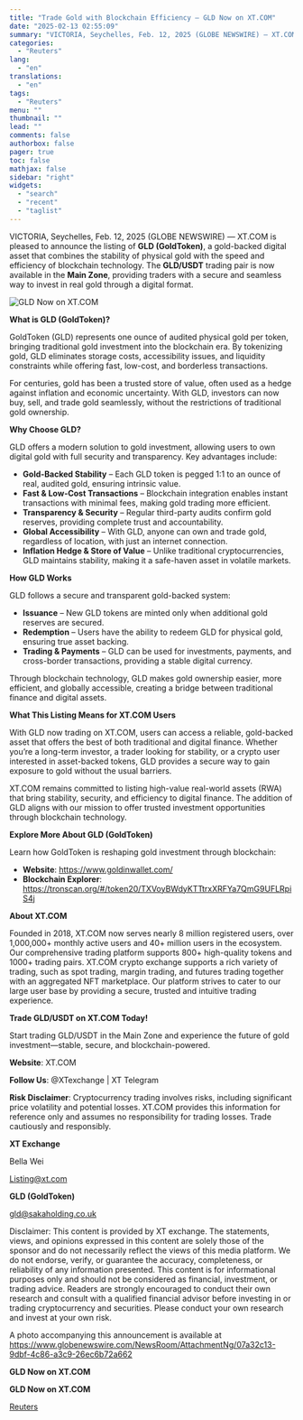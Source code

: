 ```yaml
---
title: "Trade Gold with Blockchain Efficiency – GLD Now on XT.COM"
date: "2025-02-13 02:55:09"
summary: "VICTORIA, Seychelles, Feb. 12, 2025 (GLOBE NEWSWIRE) — XT.COM is pleased to announce the listing of GLD (GoldToken), a gold-backed digital asset that combines the stability of physical gold with the speed and efficiency of blockchain technology. The GLD/USDT trading pair is now available in the Main Zone, providing traders..."
categories:
  - "Reuters"
lang:
  - "en"
translations:
  - "en"
tags:
  - "Reuters"
menu: ""
thumbnail: ""
lead: ""
comments: false
authorbox: false
pager: true
toc: false
mathjax: false
sidebar: "right"
widgets:
  - "search"
  - "recent"
  - "taglist"
---
```


VICTORIA, Seychelles, Feb. 12, 2025 (GLOBE NEWSWIRE) — XT.COM is pleased to announce the listing of **GLD (GoldToken)**, a gold-backed digital asset that combines the stability of physical gold with the speed and efficiency of blockchain technology. The **GLD/USDT** trading pair is now available in the **Main Zone**, providing traders with a secure and seamless way to invest in real gold through a digital format.

![GLD Now on XT.COM](https://s3.tradingview.com/news/image/tag:reuters.com,2025-02-12:newsml_GNX308CQJ-9a42c2e37379fe941aab7590281284d9-resized.jpeg)

**What is GLD (GoldToken)?**

GoldToken (GLD) represents one ounce of audited physical gold per token, bringing traditional gold investment into the blockchain era. By tokenizing gold, GLD eliminates storage costs, accessibility issues, and liquidity constraints while offering fast, low-cost, and borderless transactions.

For centuries, gold has been a trusted store of value, often used as a hedge against inflation and economic uncertainty. With GLD, investors can now buy, sell, and trade gold seamlessly, without the restrictions of traditional gold ownership.

**Why Choose GLD?**

GLD offers a modern solution to gold investment, allowing users to own digital gold with full security and transparency. Key advantages include:

* **Gold-Backed Stability** – Each GLD token is pegged 1:1 to an ounce of real, audited gold, ensuring intrinsic value.
* **Fast & Low-Cost Transactions** – Blockchain integration enables instant transactions with minimal fees, making gold trading more efficient.
* **Transparency & Security** – Regular third-party audits confirm gold reserves, providing complete trust and accountability.
* **Global Accessibility** – With GLD, anyone can own and trade gold, regardless of location, with just an internet connection.
* **Inflation Hedge & Store of Value** – Unlike traditional cryptocurrencies, GLD maintains stability, making it a safe-haven asset in volatile markets.

**How GLD Works**

GLD follows a secure and transparent gold-backed system:

* **Issuance** – New GLD tokens are minted only when additional gold reserves are secured.
* **Redemption** – Users have the ability to redeem GLD for physical gold, ensuring true asset backing.
* **Trading & Payments** – GLD can be used for investments, payments, and cross-border transactions, providing a stable digital currency.

Through blockchain technology, GLD makes gold ownership easier, more efficient, and globally accessible, creating a bridge between traditional finance and digital assets.

**What This Listing Means for XT.COM Users**

With GLD now trading on XT.COM, users can access a reliable, gold-backed asset that offers the best of both traditional and digital finance. Whether you’re a long-term investor, a trader looking for stability, or a crypto user interested in asset-backed tokens, GLD provides a secure way to gain exposure to gold without the usual barriers.

XT.COM remains committed to listing high-value real-world assets (RWA) that bring stability, security, and efficiency to digital finance. The addition of GLD aligns with our mission to offer trusted investment opportunities through blockchain technology.

**Explore More About GLD (GoldToken)**

Learn how GoldToken is reshaping gold investment through blockchain:

* **Website**: https://www.goldinwallet.com/
* **Blockchain Explorer**: https://tronscan.org/#/token20/TXVoyBWdyKTTtrxXRFYa7QmG9UFLRpiS4j

**About XT.COM**

Founded in 2018, XT.COM now serves nearly 8 million registered users, over 1,000,000+ monthly active users and 40+ million users in the ecosystem. Our comprehensive trading platform supports 800+ high-quality tokens and 1000+ trading pairs. XT.COM crypto exchange supports a rich variety of trading, such as spot trading, margin trading, and futures trading together with an aggregated NFT marketplace. Our platform strives to cater to our large user base by providing a secure, trusted and intuitive trading experience.

**Trade GLD/USDT on XT.COM Today!**

Start trading GLD/USDT in the Main Zone and experience the future of gold investment—stable, secure, and blockchain-powered.

**Website**: XT.COM

**Follow Us**: @XTexchange | XT Telegram

**Risk Disclaimer**: Cryptocurrency trading involves risks, including significant price volatility and potential losses. XT.COM provides this information for reference only and assumes no responsibility for trading losses. Trade cautiously and responsibly.

**XT Exchange**

Bella Wei

Listing@xt.com

**GLD (GoldToken)**

gld@sakaholding.co.uk

Disclaimer: This content is provided by XT exchange. The statements, views, and opinions expressed in this content are solely those of the sponsor and do not necessarily reflect the views of this media platform. We do not endorse, verify, or guarantee the accuracy, completeness, or reliability of any information presented. This content is for informational purposes only and should not be considered as financial, investment, or trading advice. Readers are strongly encouraged to conduct their own research and consult with a qualified financial advisor before investing in or trading cryptocurrency and securities. Please conduct your own research and invest at your own risk.

A photo accompanying this announcement is available at https://www.globenewswire.com/NewsRoom/AttachmentNg/07a32c13-9dbf-4c86-a3c9-26ec6b72a662

**GLD Now on XT.COM**

**GLD Now on XT.COM**

[Reuters](https://www.tradingview.com/news/reuters.com,2025-02-12:newsml_GNX308CQJ:0-trade-gold-with-blockchain-efficiency-gld-now-on-xt-com/)
